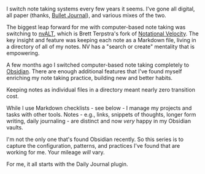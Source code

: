 
I switch note taking systems every few years it seems. I've gone all digital, all paper (thanks, [Bullet Journal](https://bulletjournal.com/)), and various mixes of the two.

The biggest leap forward for me with computer-based note taking was switching to [nvALT](https://brettterpstra.com/projects/nvalt/), which is Brett Terpstra's fork of [Notational Velocity](https://notational.net/). The key insight and feature was keeping each note as a Markdown file, living in a directory of all of my notes. NV has a "search or create" mentality that is empowering.

A few months ago I switched computer-based note taking completely to [Obsidian](https://obsidian.md). There are enough additional features that I've found myself enriching my note taking practice, building new and better habits.

Keeping notes as individual files in a directory meant nearly zero transition cost.

While I use Markdown checklists - see below - I manage my projects and tasks with other tools. Notes - e.g., links, snippets of thoughts, longer form writing, daily journaling - are distinct and now _very_ happy in my Obsidian vaults.

I'm not the only one that's found Obsidian recently. So this series is to capture the configuration, patterns, and practices I've found that are working for me. Your mileage _will_ vary.

For me, it all starts with the Daily Journal plugin.
